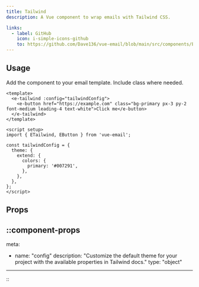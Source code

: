 ```yaml
---
title: Tailwind
description: A Vue component to wrap emails with Tailwind CSS.

links:
  - label: GitHub
    icon: i-simple-icons-github
    to: https://github.com/Dave136/vue-email/blob/main/src/components/ETailwind.vue
---
```



## Usage
Add the component to your email template. Include class where needed.

```vue
<template>
  <e-tailwind :config="tailwindConfig">
    <e-button href="https://example.com" class="bg-primary px-3 py-2 font-medium leading-4 text-white">Click me</e-button>
  </e-tailwind>
</template>

<script setup>
import { ETailwind, EButton } from 'vue-email';

const tailwindConfig = {
  theme: {
    extend: {
      colors: {
        primary: '#007291',
      },
    },
  },
};
</script>
```

## Props

::component-props
---
meta:
  - name: "config"
    description: "Customize the default theme for your project with the available properties in Tailwind docs."
    type: "object"
---
::
